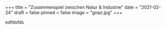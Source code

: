 +++
title = "Zusammenspiel zwischen Natur & Industrie"
date = "2021-02-24"
draft = false
pinned = false
image = "gnaz.jpg"
+++


edfdsfds